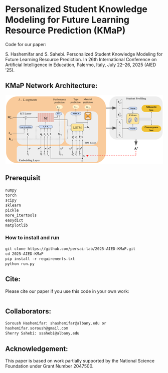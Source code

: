 # Personalized Student Knowledge Modeling for Future Learning Resource Prediction (KMaP)

Code for our paper:

S. Hashemifar and S. Sahebi. Personalized Student Knowledge Modeling for Future Learning Resource Prediction. In 26th International Conference on Artificial Intelligence in Education, Palermo, Italy, July 22–26, 2025 (AIED ’25).


## KMaP Network Architecture:

![KMaP](model.png)


## Prerequisit
```angular2html
numpy
torch
scipy
sklearn
pickle
more_itertools
easydict
matplotlib
```

### How to install and run

```angular2html
git clone https://github.com/persai-lab/2025-AIED-KMaP.git
cd 2025-AIED-KMaP
pip install -r requirements.txt
python run.py
```


## Cite:

Please cite our paper if you use this code in your own work:

```

```

## Collaborators:
```angular2html
Soroush Hashemifar: shashemifar@albany.edu or hashemifar.soroush@gmail.com
Sherry Sahebi: ssahebi@albany.edu
```

## Acknowledgement:

This paper is based on work partially supported by the National Science Foundation under Grant Number
2047500.
